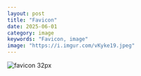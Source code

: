```yaml
---
layout: post
title: "Favicon"
date: 2025-06-01
category: image
keywords: "Favicon, image"
image: "https://i.imgur.com/vKyke19.jpeg"
---
```

<img src="https://i.imgur.com/vKyke19.jpeg" alt="favicon 32px">